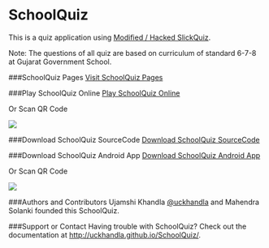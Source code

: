 SchoolQuiz
=============
This is a quiz application using [Modified / Hacked SlickQuiz](https://github.com/JewlOfTheLotus/SlickQuiz).

Note: The questions of all quiz are based on curriculum of standard 6-7-8 at Gujarat Government School.

###SchoolQuiz Pages
<a href="http://uckhandla.github.io/SchoolQuiz/">Visit SchoolQuiz Pages</a>

###Play SchoolQuiz Online
<a href="http://uckhandla.github.io/SchoolQuiz/quizzes/index.html">Play SchoolQuiz Online</a>

Or Scan QR Code

<p><img src="https://chart.googleapis.com/chart?chs=116x116&amp;cht=qr&amp;chl=http://uckhandla.github.io/SchoolQuiz/quizzes/index.html/?qr_key=NUpW5KTXaUss7XNqNp5B&amp;chld=L%7C1&amp;choe=UTF-8"></p>


###Download SchoolQuiz SourceCode
<a href="https://github.com/uckhandla/SchoolQuiz/archive/master.zip">Download SchoolQuiz SourceCode</a>

###Download SchoolQuiz Android App 
<a href="https://build.phonegap.com/apps/803961/download/android">Download SchoolQuiz Android App</a>

Or Scan QR Code

<img src="https://chart.googleapis.com/chart?chs=116x116&cht=qr&chl=http://build.phonegap.com/apps/803961/install/?qr_key=NUpW5KTXaUss7XNqNp5B&chld=L|1&choe=UTF-8" />


###Authors and Contributors
Ujamshi Khandla [@uckhandla](https://github.com/uckhandla) and Mahendra Solanki founded this SchoolQuiz.

###Support or Contact
Having trouble with SchoolQuiz? Check out the documentation at http://uckhandla.github.io/SchoolQuiz/.

